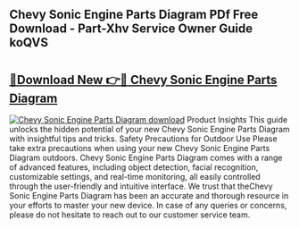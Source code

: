 ## Chevy Sonic Engine Parts Diagram PDf Free Download - Part-Xhv Service Owner Guide koQVS

# <h2><a href="http://dfqetu.blite.top/?on=Chevy+Sonic+Engine+Parts+Diagram">🔗Download New 👉🔴 Chevy Sonic Engine Parts Diagram</a></h2>

[![Chevy Sonic Engine Parts Diagram download](https://i.imgur.com/lujVjoI.png)](http://dfqetu.blite.top/?on=Chevy+Sonic+Engine+Parts+Diagram)
Product Insights This guide unlocks the hidden potential of your new Chevy Sonic Engine Parts Diagram with insightful tips and tricks. Safety Precautions for Outdoor Use Please take extra precautions when using your new Chevy Sonic Engine Parts Diagram outdoors. Chevy Sonic Engine Parts Diagram comes with a range of advanced features, including object detection, facial recognition, customizable settings, and real-time monitoring, all easily controlled through the user-friendly and intuitive interface. We trust that theChevy Sonic Engine Parts Diagram has been an accurate and thorough resource in your efforts to master your new device. In case of any queries or concerns, please do not hesitate to reach out to our customer service team.
